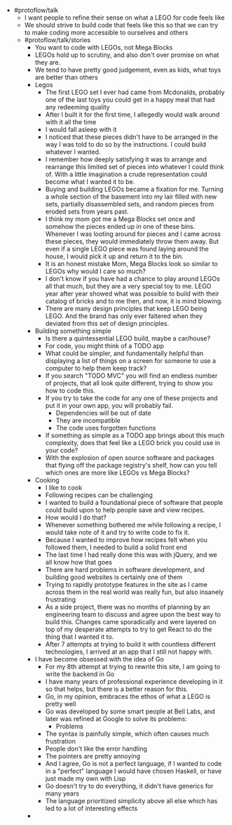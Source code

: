 - #protoflow/talk
	- I want people to refine their sense on what a LEGO for code feels like
	- We should strive to build code that feels like this so that we can try to make coding more accessible to ourselves and others
	- #protoflow/talk/stories
		- You want to code with LEGOs, not Mega Blocks
		- LEGOs hold up to scrutiny, and also don't over promise on what they are.
		- We tend to have pretty good judgement, even as kids, what toys are better than others
		- Legos
			- The first LEGO set I ever had came from Mcdonalds, probably one of the last toys you could get in a happy meal that had any redeeming quality
			- After I built it for the first time, I allegedly would walk around with it all the time
			- I would fall asleep with it
			- I noticed that these pieces didn't have to be arranged in the way I was told to do so by the instructions. I could build whatever I wanted.
			- I remember how deeply satisfying it was to arrange and rearrange this limited set of pieces   into whatever I could think of. With a little imagination a crude representation could become what I wanted it to be.
			- Buying and building LEGOs became a fixation for me. Turning a whole section of the basement into my lair filled with new sets, partially disassembled sets, and random pieces from eroded sets from years past.
			- I think my mom got me a Mega Blocks set once and somehow the pieces ended up in one of these bins. Whenever I was looting around for pieces and I came across these pieces, they would immediately throw them away. But even if a single LEGO piece was found laying around the house, I would pick it up and return it to the bin.
			- It is an honest mistake Mom, Mega Blocks look so similar to LEGOs why would I care so much?
			- I don't know if you have had a chance to play around LEGOs all that much, but they are a very special toy to me. LEGO year after year showed what was possible to build with their catalog of bricks and to me then, and now, it is mind blowing.
			- There are many design principles that keep LEGO being LEGO. And the brand has only ever faltered when they deviated from this set of design principles.
		- Building something simple
			- Is there a quintessential LEGO build, maybe a car/house?
			- For code, you might think of a TODO app
			- What could be simpler, and fundamentally helpful than displaying a list of things on a screen for someone to use a computer to help them keep track?
			- If you search "TODO MVC" you will find an endless number of projects, that all look quite different, trying to show you how to code this.
			- If you try to take the code for any one of these projects and put it in your own app, you will probably fail.
				- Dependencies will be out of date
				- They are incompatible
				- The code uses forgotten functions
			- If something as simple as a TODO app brings about this much complexity, does that feel like a LEGO brick you could use in your code?
			- With the explosion of open source software and packages that flying off the package registry's shelf, how can you tell which ones are more like LEGOs vs Mega Blocks?
		- Cooking
			- I like to cook
			- Following recipes can be challenging
			- I wanted to build a foundational piece of software that people could build upon to help people save and view recipes.
			- How would I do that?
			- Whenever something bothered me while following a recipe, I would take note of it and try to write code to fix it.
			- Because I wanted to improve how recipes felt when you followed them, I needed to build a solid front end
			- The last time I had really done this was with jQuery, and we all know how that goes
			- There are hard problems in software development, and building good websites is certainly one of them
			- Trying to rapidly prototype features in the site as I came across them in the real world was really fun, but also insanely frustrating
			- As a side project, there was no months of planning by an engineering team to discuss and agree upon the best way to build this. Changes came sporadically and were layered on top of my desperate attempts to try to get React to do the thing that I wanted it to.
			- After 7 attempts at trying to build it with countless different technologies, I arrived at an app that I still not happy with.
		- I have become obsessed with the idea of Go
			- For my 8th attempt at trying to rewrite this site, I am going to write the backend in Go
			- I have many years of professional experience developing in it so that helps, but there is a better reason for this.
			- Go, in my opinion, embraces the ethos of what a LEGO is pretty well
			- Go was developed by some smart people at Bell Labs, and later was refined at Google to solve its problems:
				- Problems
			- The syntax is painfully simple, which often causes much frustration
			- People don't like the error handling
			- The pointers are pretty annoying
			- And I agree, Go is not a perfect language, if I wanted to code in a "perfect" language I would have chosen Haskell, or have just made my own with Lisp
			- Go doesn't try to do everything, it didn't have generics for many years
			- The language prioritized simplicity above all else which has led to a lot of interesting effects
		-